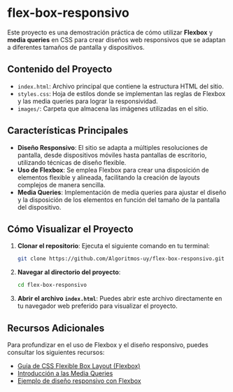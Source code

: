 # flex-box-responsivo

Este proyecto es una demostración práctica de cómo utilizar **Flexbox** y **media queries** en CSS para crear diseños web responsivos que se adaptan a diferentes tamaños de pantalla y dispositivos.

## Contenido del Proyecto

- `index.html`: Archivo principal que contiene la estructura HTML del sitio.
- `styles.css`: Hoja de estilos donde se implementan las reglas de Flexbox y las media queries para lograr la responsividad.
- `images/`: Carpeta que almacena las imágenes utilizadas en el sitio.

## Características Principales

- **Diseño Responsivo**: El sitio se adapta a múltiples resoluciones de pantalla, desde dispositivos móviles hasta pantallas de escritorio, utilizando técnicas de diseño flexible.
- **Uso de Flexbox**: Se emplea Flexbox para crear una disposición de elementos flexible y alineada, facilitando la creación de layouts complejos de manera sencilla.
- **Media Queries**: Implementación de media queries para ajustar el diseño y la disposición de los elementos en función del tamaño de la pantalla del dispositivo.

## Cómo Visualizar el Proyecto

1. **Clonar el repositorio**: Ejecuta el siguiente comando en tu terminal:

   ```bash
   git clone https://github.com/Algoritmos-uy/flex-box-responsivo.git
   ```

2. **Navegar al directorio del proyecto**:

   ```bash
   cd flex-box-responsivo
   ```

3. **Abrir el archivo `index.html`**: Puedes abrir este archivo directamente en tu navegador web preferido para visualizar el proyecto.

## Recursos Adicionales

Para profundizar en el uso de Flexbox y el diseño responsivo, puedes consultar los siguientes recursos:

- [Guía de CSS Flexible Box Layout (Flexbox)](https://developer.mozilla.org/es/docs/Web/CSS/CSS_Flexible_Box_Layout/Basic_Concepts_of_Flexbox)
- [Introducción a las Media Queries](https://developer.mozilla.org/es/docs/Web/CSS/Media_Queries/Using_media_queries)
- [Ejemplo de diseño responsivo con Flexbox](https://github.com/programmingmentor/simple-flexbox-responsive-layout-tutorial)


